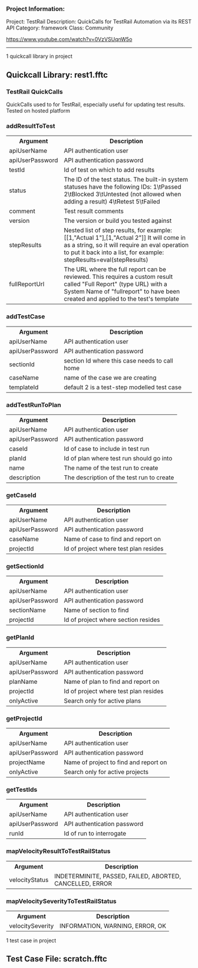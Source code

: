 ### Project Information:
Project: TestRail
Description: QuickCalls for TestRail Automation via its REST API
Category: framework
Class: Community

https://www.youtube.com/watch?v=0VzVSUqnW5o

 ----
1 quickcall library in project
## Quickcall Library: rest1.fftc
### TestRail QuickCalls
QuickCalls used to for TestRail, especially useful for updating test results. Tested on hosted platform
### addResultToTest
<table><tr><th>Argument</th><th>Description</th></tr>
<tr><td>apiUserName</td><td>API authentication user</tr></td>
<tr><td>apiUserPassword</td><td>API authentication password</tr></td>
<tr><td>testId</td><td>Id of test on which to add results</tr></td>
<tr><td>status</td><td>The ID of the test status. The built-in system statuses have the following IDs:
1\tPassed
2\tBlocked
3\tUntested (not allowed when adding a result)
4\tRetest
5\tFailed</tr></td>
<tr><td>comment</td><td>Test result comments</tr></td>
<tr><td>version</td><td>The version or build you tested against</tr></td>
<tr><td>stepResults</td><td>Nested list of step results, for example:
[[1,"Actual 1"],[1,"Actual 2"]]
It will come in as a string, so it will require an eval operation to put it back into a list, for example:
stepResults=eval(stepResults)</tr></td>
<tr><td>fullReportUrl</td><td>The URL where the full report can be reviewed. This requires a custom result called "Full Report" (type URL) with a System Name of "fullreport" to have been created and applied to the test's template</tr></td></table>

### addTestCase
<table><tr><th>Argument</th><th>Description</th></tr>
<tr><td>apiUserName</td><td>API authentication user</tr></td>
<tr><td>apiUserPassword</td><td>API authentication password</tr></td>
<tr><td>sectionId</td><td>section Id where this case needs to call home</tr></td>
<tr><td>caseName</td><td>name of the case we are creating</tr></td>
<tr><td>templateId</td><td>default 2 is a test-step modelled test case</tr></td></table>

### addTestRunToPlan
<table><tr><th>Argument</th><th>Description</th></tr>
<tr><td>apiUserName</td><td>API authentication user</tr></td>
<tr><td>apiUserPassword</td><td>API authentication password</tr></td>
<tr><td>caseId</td><td>Id of case to include in test run</tr></td>
<tr><td>planId</td><td>Id of plan where test run should go into</tr></td>
<tr><td>name</td><td>The name of the test run to create</tr></td>
<tr><td>description</td><td>The description of the test run to create</tr></td></table>

### getCaseId
<table><tr><th>Argument</th><th>Description</th></tr>
<tr><td>apiUserName</td><td>API authentication user</tr></td>
<tr><td>apiUserPassword</td><td>API authentication password</tr></td>
<tr><td>caseName</td><td>Name of case to find and report on</tr></td>
<tr><td>projectId</td><td>Id of project where test plan resides</tr></td></table>

### getSectionId
<table><tr><th>Argument</th><th>Description</th></tr>
<tr><td>apiUserName</td><td>API authentication user</tr></td>
<tr><td>apiUserPassword</td><td>API authentication password</tr></td>
<tr><td>sectionName</td><td>Name of section to find</tr></td>
<tr><td>projectId</td><td>Id of project where section resides</tr></td></table>

### getPlanId
<table><tr><th>Argument</th><th>Description</th></tr>
<tr><td>apiUserName</td><td>API authentication user</tr></td>
<tr><td>apiUserPassword</td><td>API authentication password</tr></td>
<tr><td>planName</td><td>Name of plan to find and report on</tr></td>
<tr><td>projectId</td><td>Id of project where test plan resides</tr></td>
<tr><td>onlyActive</td><td>Search only for active plans</tr></td></table>

### getProjectId
<table><tr><th>Argument</th><th>Description</th></tr>
<tr><td>apiUserName</td><td>API authentication user</tr></td>
<tr><td>apiUserPassword</td><td>API authentication password</tr></td>
<tr><td>projectName</td><td>Name of project to find and report on</tr></td>
<tr><td>onlyActive</td><td>Search only for active projects</tr></td></table>

### getTestIds
<table><tr><th>Argument</th><th>Description</th></tr>
<tr><td>apiUserName</td><td>API authentication user</tr></td>
<tr><td>apiUserPassword</td><td>API authentication password</tr></td>
<tr><td>runId</td><td>Id of run to interrogate</tr></td></table>

### mapVelocityResultToTestRailStatus
<table><tr><th>Argument</th><th>Description</th></tr>
<tr><td>velocityStatus</td><td>INDETERMINITE, PASSED, FAILED, ABORTED, CANCELLED, ERROR</tr></td></table>

### mapVelocitySeverityToTestRailStatus
<table><tr><th>Argument</th><th>Description</th></tr>
<tr><td>velocitySeverity</td><td>INFORMATION, WARNING, ERROR, OK</tr></td></table>

1 test case in project
## Test Case File: scratch.fftc
